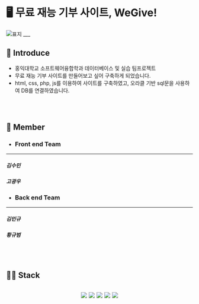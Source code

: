 
# 🖥 무료 재능 기부 사이트, WeGive!
![표지 ___](![image](https://github.com/user-attachments/assets/15da6eac-b141-48bc-afb3-a8044bb2b86e))

## 📕 Introduce
- 홍익대학교 소프트웨어융합학과 데이터베이스 및 실습 팀프로젝트
- 무료 재능 기부 사이트를 만들어보고 싶어 구축하게 되었습니다.
- html, css, php, js를 이용하여 사이트를 구축하였고, 오라클 기반 sql문을 사용하여 DB를 연결하였습니다.
<br>
<br>

## 📗 Member
 - ### Front end Team
  ---
  ##### 김수민

  ##### 고광우
 
 - ### Back end Team
  ---
  ##### 김민규
  ##### 황규범

<br>
<br>

## 📘📙 Stack
<h2 align="center">
 <img src="https://img.shields.io/badge/JavaScript-F7DF1E?style=round-square&logo=javascript&logoColor=black"/>
 <img src="https://img.shields.io/badge/CSS-1572B6?style=round-square&logo=css3&logoColor=white"/>
 <img src="https://img.shields.io/badge/HTML-E34F26?style=round-square&logo=html5&logoColor=white"/>
 <img src="https://img.shields.io/badge/PHP-777BB4?style=round-square&logo=php&logoColor=white"/>
 <img src="https://img.shields.io/badge/Oracle%20SQL-F80000?style=round-square&logo=oracle&logoColor=white"/>

